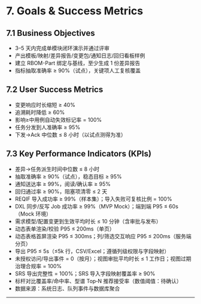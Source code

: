 # 7. Goals & Success Metrics

## 7.1 Business Objectives
- 3–5 天内完成单模块闭环演示并通过评审
- 产出模板/映射/差异报告/变更包/通知日志/回归看板样例
- 建立 RBOM-Part 绑定与基线，至少生成 1 份差异报告
- 指标抽取准确率 ≥ 90%（试点），关键项人工复核覆盖

## 7.2 User Success Metrics
- 变更响应时长缩短 ≥ 40%
- 追溯耗时降低 ≥ 60%
- 影响≥中用例自动失效标记率 = 100%
- 任务分发到人准确率 ≥ 95%
- 下发→Ack 中位数 ≤ 8 小时（以试点测得为准）

## 7.3 Key Performance Indicators (KPIs)
- 差异→任务派生时间中位数 ≤ 8 小时
- 抽取准确率 ≥ 90%（试点），稳态目标 ≥ 95%
- 通知送达率 ≥ 99%，阅读/确认率 ≥ 95%
- 回归通过率 ≥ 90%，阻塞项清零 ≤ 2 天
- REQIF 导入成功率 ≥ 99%（样本集）；导入失败可复核比例 = 100%
- DXL 同步/反写 Job 成功率 ≥ 99%（MVP Mock）；端到端 P95 ≤ 60s（Mock 环境）
- 需求模型/配置变更到生效平均时长 ≤ 10 分钟（含审批与发布）
- 动态表单渲染/校验 P95 ≤ 200ms（单页）
- 动态表格首屏渲染 P95 ≤ 300ms；列/筛选交互响应 P95 ≤ 200ms（服务端分页）
- 导出 P95 ≤ 5s（≤5k 行，CSV/Excel；遵循列级权限与字段映射）
 - 未授权访问/导出事件 = 0（按月）；视图审批平均时长 ≤ 1 工作日；视图过期治理合规率 = 100%
- SRS 导出完整性 = 100%；SRS 导入字段映射覆盖率 ≥ 90%
- 标杆对比覆盖率/命中率、型谱 Top‑N 推荐接受率（数值阈值：待确认）
- 数据来源：系统日志、队列事件与数据库聚合

---
